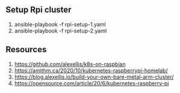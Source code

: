 ## Setup Rpi cluster

1. ansible-playbook -f rpi-setup-1.yaml
2. ansible-playbook -f rpi-setup-2.yaml

## Resources

1. https://github.com/alexellis/k8s-on-raspbian
1. https://amithm.ca/2020/10/kubernetes-raspberrypi-homelab/
1. https://blog.alexellis.io/build-your-own-bare-metal-arm-cluster/
1. https://opensource.com/article/20/6/kubernetes-raspberry-pi
